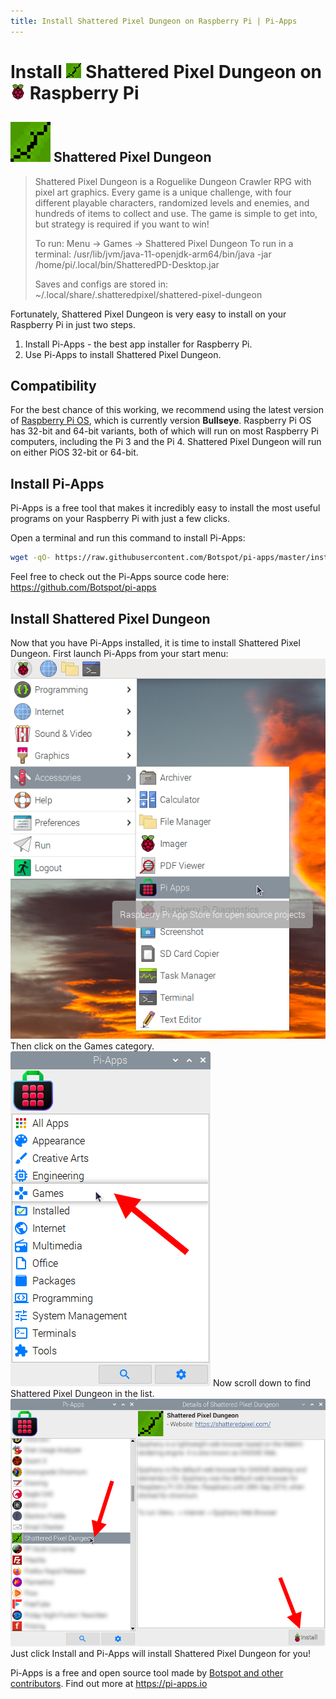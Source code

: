 ```yaml
---
title: Install Shattered Pixel Dungeon on Raspberry Pi | Pi-Apps
---
```

<div class="simple-install-content content">

# Install <img src="/img/app-icons/Shattered Pixel Dungeon/icon-64.png" height=24> Shattered Pixel Dungeon on <img src=/img/other-icons/raspberrypi-icon.svg height=24> Raspberry Pi

## <img src="/img/app-icons/Shattered Pixel Dungeon/icon-64.png"> Shattered Pixel Dungeon
> Shattered Pixel Dungeon is a Roguelike Dungeon Crawler RPG with pixel art graphics.
> Every game is a unique challenge, with four different playable characters, randomized levels and enemies, and hundreds of items to collect and use.
> The game is simple to get into, but strategy is required if you want to win!
> 
> To run: Menu -> Games -> Shattered Pixel Dungeon
> To run in a terminal: /usr/lib/jvm/java-11-openjdk-arm64/bin/java -jar /home/pi/.local/bin/ShatteredPD-Desktop.jar
> 
> Saves and configs are stored in: ~/.local/share/.shatteredpixel/shattered-pixel-dungeon

Fortunately, Shattered Pixel Dungeon is very easy to install on your Raspberry Pi in just two steps.
1. Install Pi-Apps - the best app installer for Raspberry Pi.
2. Use Pi-Apps to install Shattered Pixel Dungeon.
</div>
<div class="simple-install-content content">

## Compatibility
For the best chance of this working, we recommend using the latest version of [Raspberry Pi OS](https://www.raspberrypi.com/software/), which is currently version **Bullseye**.
Raspberry Pi OS has 32-bit and 64-bit variants, both of which will run on most Raspberry Pi computers, including the Pi 3 and the Pi 4.
Shattered Pixel Dungeon will run on either PiOS 32-bit or 64-bit.
</div>
<div class="simple-install-content content">

## Install Pi-Apps

Pi-Apps is a free tool that makes it incredibly easy to install the most useful programs on your Raspberry Pi with just a few clicks.

Open a terminal and run this command to install Pi-Apps:
```bash
wget -qO- https://raw.githubusercontent.com/Botspot/pi-apps/master/install | bash
```
Feel free to check out the Pi-Apps source code here: https://github.com/Botspot/pi-apps
</div>
<div class="simple-install-content content">

## Install Shattered Pixel Dungeon

Now that you have Pi-Apps installed, it is time to install Shattered Pixel Dungeon.
First launch Pi-Apps from your start menu:
<img src="/img/start-menu.png">
Then click on the Games category.
<img src="/img/category-selections/Games.png">
Now scroll down to find Shattered Pixel Dungeon in the list.
<img src="/img/app-icons/Shattered Pixel Dungeon/app-selection.png">
Just click Install and Pi-Apps will install Shattered Pixel Dungeon for you!
</div>
<div class="simple-install-content content">

Pi-Apps is a free and open source tool made by [Botspot and other contributors](/about/#contributors). Find out more at https://pi-apps.io
</div>
